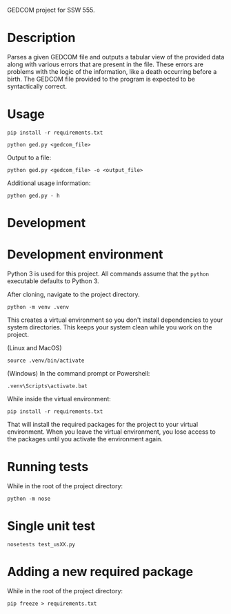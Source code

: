 GEDCOM project for SSW 555.

# Description

Parses a given GEDCOM file and outputs a tabular view of the provided data
along with various errors that are present in the file. These errors are
problems with the logic of the information, like a death occurring before a
birth. The GEDCOM file provided to the program is expected to be syntactically
correct.

# Usage

```
pip install -r requirements.txt
```

```
python ged.py <gedcom_file>
```

Output to a file:

```
python ged.py <gedcom_file> -o <output_file>
```

Additional usage information:

```
python ged.py - h
```

# Development

# Development environment

Python 3 is used for this project. All commands assume that the `python`
executable defaults to Python 3.

After cloning, navigate to the project directory.

```
python -m venv .venv
```

This creates a virtual environment so you don't install dependencies to your
system directories. This keeps your system clean while you work on the project.

(Linux and MacOS)

```
source .venv/bin/activate
```

(Windows) In the command prompt or Powershell:

```
.venv\Scripts\activate.bat
```

While inside the virtual environment:

```
pip install -r requirements.txt
```

That will install the required packages for the project to your virtual
environment. When you leave the virtual environment, you lose access to the
packages until you activate the environment again.

# Running tests

While in the root of the project directory:

```
python -m nose
```
# Single unit test

```
nosetests test_usXX.py
```

# Adding a new required package

While in the root of the project directory:

```
pip freeze > requirements.txt
```
